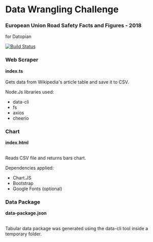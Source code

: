 # Data Wrangling Challenge
### European Union Road Safety Facts and Figures - 2018
for Datopian

[![Build Status](https://travis-ci.org/joemccann/dillinger.svg?branch=master)](https://travis-ci.org/joemccann/dillinger)

###  Web Scraper
**index.ts**<br><br>
Gets data from Wikipedia's article table and save it to CSV.

Node.Js libraries used:
- data-cli
- fs
- axios
- cheerio<br>

###  Chart


**index.html**<br><br>

Reads CSV file and returns bars chart.

Dependencies applied:

- Chart.JS
- Bootstrap
- Google Fonts (optional)<br>

### Data Package

**data-package.json**<br><br>

Tabular data package was generated using the data-cli tool inside a temporary folder.
